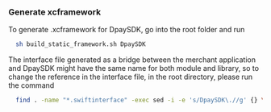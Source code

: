 <!-- DpaySDK -->

### Generate xcframework

To generate .xcframework for DpaySDK, go into the root folder and run

```sh
  sh build_static_framework.sh DpaySDK
```

The interface file generated as a bridge between the merchant application and DpaySDK might have the same name for both module and library, so to change the reference in the interface file, in the root directory, please run the command

```sh
  find . -name "*.swiftinterface" -exec sed -i -e 's/DpaySDK\.//g' {} \;
```